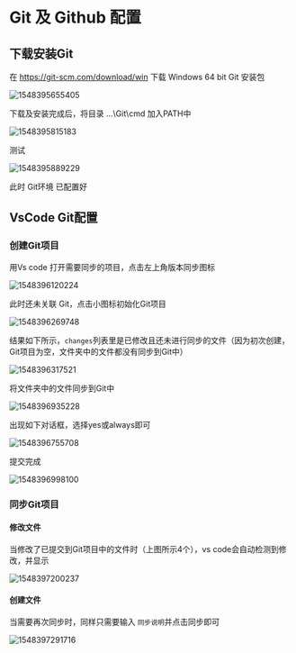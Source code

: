 # Git 及 Github 配置

## 下载安装Git

在 https://git-scm.com/download/win 下载 Windows 64 bit Git 安装包

![1548395655405](C:\Users\BUSDRI~1\AppData\Local\Temp\1548395655405.png)

下载及安装完成后，将目录 ...\Git\cmd 加入PATH中

![1548395815183](C:\Users\BUSDRI~1\AppData\Local\Temp\1548395815183.png)

测试

![1548395889229](C:\Users\BUSDRI~1\AppData\Local\Temp\1548395889229.png)

此时 Git环境 已配置好

## VsCode Git配置

### 创建Git项目

用Vs code 打开需要同步的项目，点击左上角版本同步图标

![1548396120224](C:\Users\BUSDRI~1\AppData\Local\Temp\1548396120224.png)

此时还未关联 Git，点击小图标初始化Git项目

![1548396269748](C:\Users\BUSDRI~1\AppData\Local\Temp\1548396269748.png)

结果如下所示，`changes`列表里是已修改且还未进行同步的文件（因为初次创建，Git项目为空，文件夹中的文件都没有同步到Git中）

![1548396317521](C:\Users\BUSDRI~1\AppData\Local\Temp\1548396317521.png)

将文件夹中的文件同步到Git中

![1548396935228](C:\Users\BUSDRI~1\AppData\Local\Temp\1548396935228.png)

出现如下对话框，选择yes或always即可

![1548396755708](C:\Users\BUSDRI~1\AppData\Local\Temp\1548396755708.png)

提交完成

![1548396998100](C:\Users\BUSDRI~1\AppData\Local\Temp\1548396998100.png)

### 同步Git项目

#### 修改文件

当修改了已提交到Git项目中的文件时（上图所示4个），vs code会自动检测到修改，并显示

![1548397200237](C:\Users\BUSDRI~1\AppData\Local\Temp\1548397200237.png)

#### 创建文件



当需要再次同步时，同样只需要输入 `同步说明`并点击同步即可

![1548397291716](C:\Users\BUSDRI~1\AppData\Local\Temp\1548397291716.png)